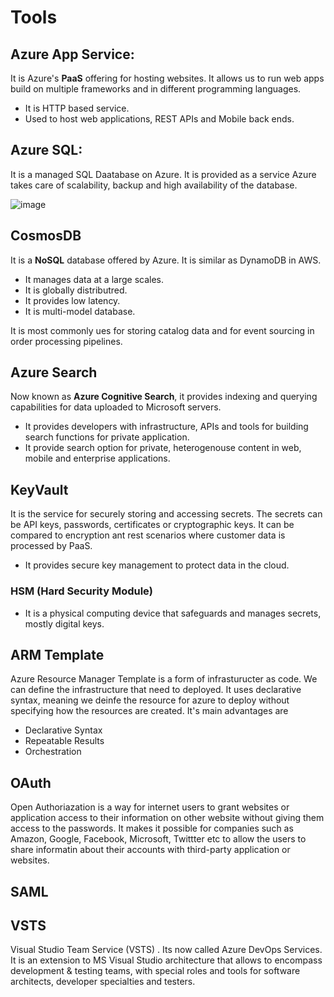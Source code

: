 # Tools

## Azure App Service:

It is Azure's **PaaS** offering for hosting websites. It allows us to run web apps build on multiple frameworks and in different programming languages.

- It is HTTP based service.
- Used to host web applications, REST APIs and Mobile back ends.


## Azure SQL:

It is a managed SQL Daatabase on Azure. It is provided as a service Azure takes care of scalability, backup and high availability of the database.

![image](https://user-images.githubusercontent.com/110366380/213700110-a29c8a8f-b2b8-43b5-aa8f-5223e59c77b4.png)

## CosmosDB

It is a **NoSQL** database offered by Azure. It is similar as DynamoDB in AWS.

- It manages data at a large scales.
- It is globally distributred.
- It provides low latency.
- It is multi-model database.

It is most commonly ues for storing catalog data and for event sourcing in order processing pipelines.

## Azure Search

Now known as **Azure Cognitive Search**, it provides indexing and querying capabilities for data uploaded to Microsoft servers.

- It provides developers with infrastructure, APIs and tools for building search functions for private application.
- It provide search option for private, heterogenouse content in web, mobile and enterprise applications.


## KeyVault

It is the service for securely storing and accessing secrets. The secrets can be API keys, passwords, certificates or cryptographic keys. It can be compared to encryption ant rest scenarios where customer data is processed by PaaS.

- It provides secure key management to protect data in the cloud.

### HSM (Hard Security Module)
- It is a physical computing device that safeguards and manages secrets, mostly digital keys.

## ARM Template

Azure Resource Manager Template is a form of infrasturucter as code. We can define the infrastructure that need to deployed. It uses declarative syntax, meaning we deinfe the resource for azure to deploy without specifying how the resources are created. It's main advantages are

- Declarative Syntax
- Repeatable Results
- Orchestration

## OAuth

Open Authoriazation is a way for internet users to grant websites or application access to their information on other website without giving them access to the passwords. It makes it possible for companies such as Amazon, Google, Facebook, Microsoft, Twittter etc to allow the users to share informatin about their accounts with third-party application or websites.

## SAML

## VSTS

Visual Studio Team Service (VSTS) . Its now called Azure DevOps Services. It is an extension to MS Visual Studio architecture that allows to encompass development & testing teams, with special roles and tools for software architects, developer specialties and testers.
